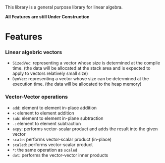 This library is a general purpose library for linear algebra.

**All Features are still Under Construction**

# Features
### Linear algebric vectors
* `SizedVec`: representing a vector whose size is determined at the compile time. (the data will be allocated at the stack area and is expected to apply to vectors relatively small size)
* `DynVec`: representing a vector whose size can be determined at the execution time. (the data will be allocated to the heap memory)

### Vector-Vector operations
* `add`: element to element in-place addition
* `+`: element to element addition
* `sub`: element to element in-plane subtraction
* `-`: element to element subtraction
* `axpy`: performs vector-scalar product and adds the result into the given vector
* `scale`: performs vector-scalar product (in-place)
* `scaled`: performs vector-scalar product
* `*`: the same operation as `scaled`
* `dot`: performs the vector-vector inner products